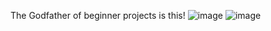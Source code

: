 The Godfather of beginner projects is this!
![image](https://github.com/user-attachments/assets/38431f94-eb57-48f1-b957-4d212c990a23)
![image](https://github.com/user-attachments/assets/a633f8a1-7e1f-443d-a417-6e34581894bd)
